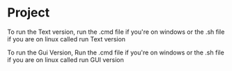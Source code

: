 # Project

To run the Text version, run the .cmd file if you're on windows or the .sh file if you are on linux called run Text version

To run the Gui Version, Run the .cmd file if you're on windows or the .sh file if you are on linux called run GUI version
